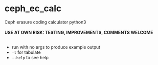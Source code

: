 # ceph_ec_calc
Ceph erasure coding calculator python3 
<br><br>
**USE AT OWN RISK: TESTING, IMPROVEMENTS, COMMENTS WELCOME**
<br><br>
- run with no args to produce example output 
- ```-t``` for tabulate 
- ```--help``` to see help
